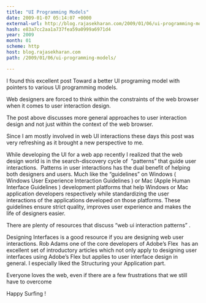 ```yaml
---
title: "UI Programming Models"
date: 2009-01-07 05:14:07 +0000
external-url: http://blog.rajasekharan.com/2009/01/06/ui-programming-models/
hash: e83a7cc2aa1a737fea59a0999a6971d4
year: 2009
month: 01
scheme: http
host: blog.rajasekharan.com
path: /2009/01/06/ui-programming-models/

---
```


I found this excellent post Toward a better UI programing model with pointers to various UI programming models.

Web designers are forced to think within the constraints of the web browser when it comes to user interaction design.

The post above discusses more general approaches to user interaction design and not just within the context of the web browser.

Since I am mostly involved in web UI interactions these days this post was very refreshing as it brought a new perspective to me.

While developing the UI for a web app recently I realized that the web design world is in the search-discovery cycle of  “patterns” that guide user interactions.  Patterns in user interactions has the dual benefit of helping both designers and users. Much like the “guidelines” on Windows ( Windows User Experience Interaction Guidelines ) or Mac (Apple Human Interface Guidelines ) development platforms that help Windows or Mac application developers respectively while standardizing the user interactions of the applications developed on those platforms. These guidelines ensure strict quality, improves user experience and makes the life of designers easier.

There are plenty of resources that discuss “web ui interaction patterns” .

Designing Interfaces is a good resource if you are designing web user interactions. Rob Adams one of the core developers of Adobe’s Flex  has an excellent set of introductory articles which not only apply to designing user interfaces using Adobe’s Flex but applies to user interface design in general. I especially liked the Structuring your Application part.

Everyone loves the web, even if there are a few frustrations that we still have to overcome  

Happy Surfing !

